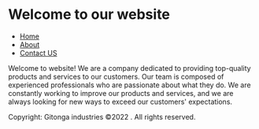 # Welcome to our website


- [Home](/)
- [About](/about)
- [Contact US](/contact)



Welcome to  website! We are a company dedicated to providing top-quality products and services to our customers. Our team is composed of experienced professionals who are passionate about what they do. We are constantly working to improve our products and services, and we are always looking for new ways to exceed our customers' expectations.



Copyright: Gitonga industries ©2022 . All rights reserved.
